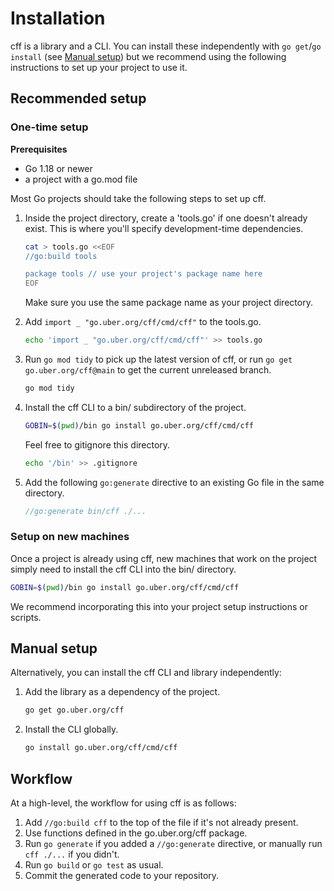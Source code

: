 # Installation

cff is a library and a CLI.
You can install these independently with `go get`/`go install`
(see [Manual setup](#manual-setup))
but we recommend using the following instructions
to set up your project to use it.

## Recommended setup

### One-time setup

**Prerequisites**

- Go 1.18 or newer
- a project with a go.mod file

Most Go projects should take the following steps to set up cff.

1. Inside the project directory,
   create a 'tools.go' if one doesn't already exist.
   This is where you'll specify development-time dependencies.

   ```bash
   cat > tools.go <<EOF
   //go:build tools

   package tools // use your project's package name here
   EOF
   ```

   Make sure you use the same package name as your project directory.

2. Add `import _ "go.uber.org/cff/cmd/cff"` to the tools.go.

   ```bash
   echo 'import _ "go.uber.org/cff/cmd/cff"' >> tools.go
   ```

3. Run `go mod tidy` to pick up the latest version of cff,
   or run `go get go.uber.org/cff@main` to get the current unreleased branch.

   ```bash
   go mod tidy
   ```

4. Install the cff CLI to a bin/ subdirectory of the project.

   ```bash
   GOBIN=$(pwd)/bin go install go.uber.org/cff/cmd/cff
   ```

   Feel free to gitignore this directory.

   ```bash
   echo '/bin' >> .gitignore
   ```

5. Add the following `go:generate` directive to an existing Go file
   in the same directory.

   ```go
   //go:generate bin/cff ./...
   ```

### Setup on new machines

Once a project is already using cff,
new machines that work on the project simply need to install the cff CLI
into the bin/ directory.

```bash
GOBIN=$(pwd)/bin go install go.uber.org/cff/cmd/cff
```

We recommend incorporating this into your project setup instructions or
scripts.

## Manual setup

Alternatively, you can install the cff CLI and library independently:

1. Add the library as a dependency of the project.

   ```bash
   go get go.uber.org/cff
   ```

2. Install the CLI globally.

   ```bash
   go install go.uber.org/cff/cmd/cff
   ```

## Workflow

At a high-level, the workflow for using cff is as follows:

1. Add `//go:build cff` to the top of the file if it's not already present.
2. Use functions defined in the go.uber.org/cff package.
3. Run `go generate` if you added a `//go:generate` directive,
   or manually run `cff ./...` if you didn't.
4. Run `go build` or `go test` as usual.
5. Commit the generated code to your repository.
